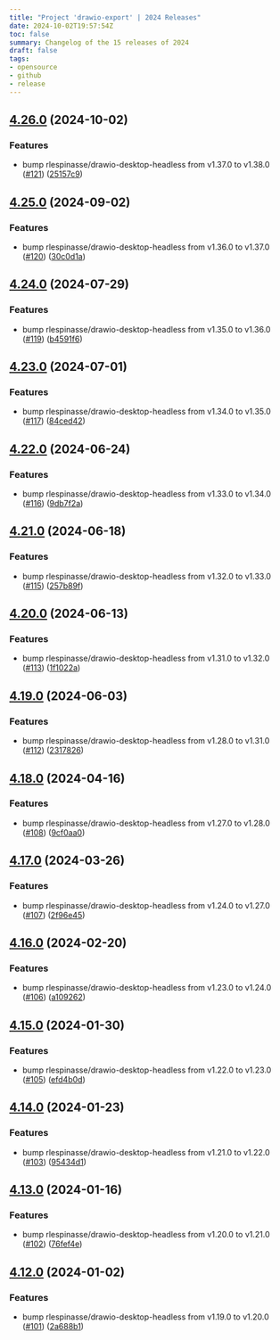 ```yaml
---
title: "Project 'drawio-export' | 2024 Releases"
date: 2024-10-02T19:57:54Z
toc: false
summary: Changelog of the 15 releases of 2024
draft: false
tags:
- opensource
- github
- release
---
```

## [4.26.0](https://github.com/rlespinasse/drawio-export/compare/v4.25.0...v4.26.0) (2024-10-02)


### Features

* bump rlespinasse/drawio-desktop-headless from v1.37.0 to v1.38.0 ([#121](https://github.com/rlespinasse/drawio-export/issues/121)) ([25157c9](https://github.com/rlespinasse/drawio-export/commit/25157c9d3b3ff756e8c7749657943c74e652f732))



## [4.25.0](https://github.com/rlespinasse/drawio-export/compare/v4.24.0...v4.25.0) (2024-09-02)


### Features

* bump rlespinasse/drawio-desktop-headless from v1.36.0 to v1.37.0 ([#120](https://github.com/rlespinasse/drawio-export/issues/120)) ([30c0d1a](https://github.com/rlespinasse/drawio-export/commit/30c0d1a58c1b82e8a94c6c9843d9ce619e805fca))



## [4.24.0](https://github.com/rlespinasse/drawio-export/compare/v4.23.0...v4.24.0) (2024-07-29)


### Features

* bump rlespinasse/drawio-desktop-headless from v1.35.0 to v1.36.0 ([#119](https://github.com/rlespinasse/drawio-export/issues/119)) ([b4591f6](https://github.com/rlespinasse/drawio-export/commit/b4591f64e4ae2b18364b3f2a1115f78d9de7973f))



## [4.23.0](https://github.com/rlespinasse/drawio-export/compare/v4.22.0...v4.23.0) (2024-07-01)


### Features

* bump rlespinasse/drawio-desktop-headless from v1.34.0 to v1.35.0 ([#117](https://github.com/rlespinasse/drawio-export/issues/117)) ([84ced42](https://github.com/rlespinasse/drawio-export/commit/84ced426582d7796a4b5e5a2079af9428e02e0c9))



## [4.22.0](https://github.com/rlespinasse/drawio-export/compare/v4.21.0...v4.22.0) (2024-06-24)


### Features

* bump rlespinasse/drawio-desktop-headless from v1.33.0 to v1.34.0 ([#116](https://github.com/rlespinasse/drawio-export/issues/116)) ([9db7f2a](https://github.com/rlespinasse/drawio-export/commit/9db7f2a70838f8a5f6f71b8c19aa8da3bcd8f91c))



## [4.21.0](https://github.com/rlespinasse/drawio-export/compare/v4.20.0...v4.21.0) (2024-06-18)


### Features

* bump rlespinasse/drawio-desktop-headless from v1.32.0 to v1.33.0 ([#115](https://github.com/rlespinasse/drawio-export/issues/115)) ([257b89f](https://github.com/rlespinasse/drawio-export/commit/257b89f7808856f12e28516f93fd3acebf5b9297))



## [4.20.0](https://github.com/rlespinasse/drawio-export/compare/v4.19.0...v4.20.0) (2024-06-13)


### Features

* bump rlespinasse/drawio-desktop-headless from v1.31.0 to v1.32.0 ([#113](https://github.com/rlespinasse/drawio-export/issues/113)) ([1f1022a](https://github.com/rlespinasse/drawio-export/commit/1f1022aa2af47056531268c15daa981d8305e208))



## [4.19.0](https://github.com/rlespinasse/drawio-export/compare/v4.18.0...v4.19.0) (2024-06-03)


### Features

* bump rlespinasse/drawio-desktop-headless from v1.28.0 to v1.31.0 ([#112](https://github.com/rlespinasse/drawio-export/issues/112)) ([2317826](https://github.com/rlespinasse/drawio-export/commit/2317826979523368ad30e9d8af517102bda1d8d6))



## [4.18.0](https://github.com/rlespinasse/drawio-export/compare/v4.17.0...v4.18.0) (2024-04-16)


### Features

* bump rlespinasse/drawio-desktop-headless from v1.27.0 to v1.28.0 ([#108](https://github.com/rlespinasse/drawio-export/issues/108)) ([9cf0aa0](https://github.com/rlespinasse/drawio-export/commit/9cf0aa0c0b002c5c0377c1f9246107e45c894a9a))



## [4.17.0](https://github.com/rlespinasse/drawio-export/compare/v4.16.0...v4.17.0) (2024-03-26)


### Features

* bump rlespinasse/drawio-desktop-headless from v1.24.0 to v1.27.0 ([#107](https://github.com/rlespinasse/drawio-export/issues/107)) ([2f96e45](https://github.com/rlespinasse/drawio-export/commit/2f96e45267022367b648ce984fe2473f70ec0743))



## [4.16.0](https://github.com/rlespinasse/drawio-export/compare/v4.15.0...v4.16.0) (2024-02-20)


### Features

* bump rlespinasse/drawio-desktop-headless from v1.23.0 to v1.24.0 ([#106](https://github.com/rlespinasse/drawio-export/issues/106)) ([a109262](https://github.com/rlespinasse/drawio-export/commit/a10926279668ffdb3c0bda9d47276d6f64ae7a3b))



## [4.15.0](https://github.com/rlespinasse/drawio-export/compare/v4.14.0...v4.15.0) (2024-01-30)


### Features

* bump rlespinasse/drawio-desktop-headless from v1.22.0 to v1.23.0 ([#105](https://github.com/rlespinasse/drawio-export/issues/105)) ([efd4b0d](https://github.com/rlespinasse/drawio-export/commit/efd4b0d6d7cca4959ae8d26016f71133ce14bce5))



## [4.14.0](https://github.com/rlespinasse/drawio-export/compare/v4.13.0...v4.14.0) (2024-01-23)


### Features

* bump rlespinasse/drawio-desktop-headless from v1.21.0 to v1.22.0 ([#103](https://github.com/rlespinasse/drawio-export/issues/103)) ([95434d1](https://github.com/rlespinasse/drawio-export/commit/95434d16a7937bee4b9bb7c654a9c4e4db8c8021))



## [4.13.0](https://github.com/rlespinasse/drawio-export/compare/v4.12.0...v4.13.0) (2024-01-16)


### Features

* bump rlespinasse/drawio-desktop-headless from v1.20.0 to v1.21.0 ([#102](https://github.com/rlespinasse/drawio-export/issues/102)) ([76fef4e](https://github.com/rlespinasse/drawio-export/commit/76fef4ef9533b5181be5735db9a6dcfc5acc0540))



## [4.12.0](https://github.com/rlespinasse/drawio-export/compare/v4.11.0...v4.12.0) (2024-01-02)


### Features

* bump rlespinasse/drawio-desktop-headless from v1.19.0 to v1.20.0 ([#101](https://github.com/rlespinasse/drawio-export/issues/101)) ([2a688b1](https://github.com/rlespinasse/drawio-export/commit/2a688b12a62487934c1a3dbffef72a27bece9255))



